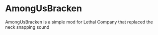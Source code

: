 # AmongUsBracken

AmongUsBracken is a simple mod for Lethal Company that replaced the neck snapping sound
